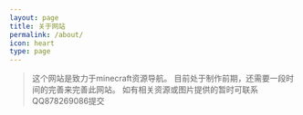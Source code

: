 ```yaml
---
layout: page
title: 关于网站
permalink: /about/
icon: heart
type: page
---
```


> 这个网站是致力于minecraft资源导航。
> 目前处于制作前期，还需要一段时间的完善来完善此网站。
> 如有相关资源或图片提供的暂时可联系QQ878269086提交


